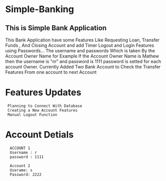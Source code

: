 # Simple-Banking
  This is Simple Bank Application
  ------------------------------------
  This Bank Application have some Features Like 
  Requesting Loan, 
  Transfer Funds , 
  And Closing Account and add Timer Logout and Login Features using Passwords... 
  The username and passwords Which is taken By the Account Owner Name for Example If the Account Owner Name is Mathew then the username is "m" and password is 1111
  password is setted for each account Owner. 
  Currently Added Two Bank Account to Check the Transfer Features From one account to next Account 

# Features Updates 
     Planning to Connect With Database 
     Creating a New Account Features 
     Manual Logout Function 
  
  
  # Account Detials
      ACCOUNT 1 
      Username : r
      password : 1111
      
      Account 2
      Userame: s
      Password: 2222
